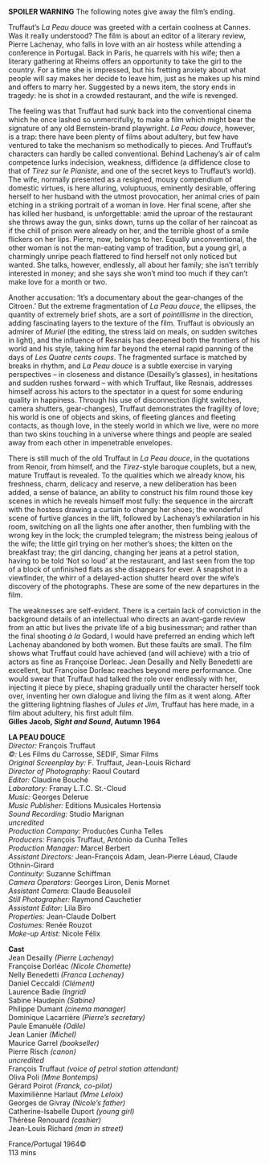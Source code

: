 
**SPOILER WARNING** The following notes give away the film’s ending.

Truffaut’s _La Peau douce_ was greeted with a certain coolness at Cannes. Was it really understood? The film is about an editor of a literary review, Pierre Lachenay, who falls in love with an air hostess while attending a conference in Portugal. Back in Paris, he quarrels with his wife; then a literary gathering at Rheims offers an opportunity to take the girl to the country. For a time she is impressed, but his fretting anxiety about what people will say makes her decide to leave him, just as he makes up his mind and offers to marry her. Suggested by a news item, the story ends in tragedy: he is shot in a crowded restaurant, and the wife is revenged.

The feeling was that Truffaut had sunk back into the conventional cinema which he once lashed so unmercifully, to make a film which might bear the signature of any old Bernstein-brand playwright. _La Peau douce_, however, is a trap: there have been plenty of films about adultery, but few have ventured to take the mechanism so methodically to pieces. And Truffaut’s characters can hardly be called conventional. Behind Lachenay’s air of calm competence lurks indecision, weakness, diffidence (a diffidence close to that of _Tirez sur le Pianiste_, and one of the secret keys to Truffaut’s world). The wife, normally presented as a resigned, mousy compendium of domestic virtues, is here alluring, voluptuous, eminently desirable, offering herself to her husband with the utmost provocation, her animal cries of pain etching in a striking portrait of a woman in love. Her final scene, after she has killed her husband, is unforgettable: amid the uproar of the restaurant she throws away the gun, sinks down, turns up the collar of her raincoat as if the chill of prison were already on her, and the terrible ghost of a smile flickers on her lips. Pierre, now, belongs to her. Equally unconventional, the other woman is not the man-eating vamp of tradition, but a young girl, a charmingly unripe peach flattered to find herself not only noticed but wanted. She talks, however, endlessly, all about her family; she isn’t terribly interested in money; and she says she won’t mind too much if they can’t make love for a month or two.

Another accusation: ‘It’s a documentary about the gear-changes of the Citroen.’ But the extreme fragmentation of _La Peau douce_, the ellipses, the quantity of extremely brief shots, are a sort of _pointillisme_ in the direction, adding fascinating layers to the texture of the film. Truffaut is obviously an admirer of _Muriel_ (the editing, the stress laid on meals, on sudden switches in light), and the influence of Resnais has deepened both the frontiers of his world and his style, taking him far beyond the eternal rapid panning of the days of _Les Quatre cents coups_. The fragmented surface is matched by breaks in rhythm, and _La Peau douce_ is a subtle exercise in varying perspectives – in closeness and distance (Desailly’s glasses), in hesitations and sudden rushes forward – with which Truffaut, like Resnais, addresses himself across his actors to the spectator in a quest for some enduring quality in happiness. Through his use of disconnection (light switches, camera shutters, gear-changes), Truffaut demonstrates the fragility of love; his world is one of objects and skins, of fleeting glances and fleeting contacts, as though love, in the steely world in which we live, were no more than two skins touching in a universe where things and people are sealed away from each other in impenetrable envelopes.

There is still much of the old Truffaut in _La Peau douce_, in the quotations from Renoir, from himself, and the _Tirez_-style baroque couplets, but a new, mature Truffaut is revealed. To the qualities which we already know, his freshness, charm, delicacy and reserve, a new deliberation has been added, a sense of balance, an ability to construct his film round those key scenes in which he reveals himself most fully: the sequence in the aircraft with the hostess drawing a curtain to change her shoes; the wonderful scene of furtive glances in the lift, followed by Lachenay’s exhilaration in his room, switching on all the lights one after another, then fumbling with the wrong key in the lock; the crumpled telegram; the mistress being jealous of the wife; the little girl trying on her mother’s shoes; the kitten on the breakfast tray; the girl dancing, changing her jeans at a petrol station, having to be told ‘Not so loud’ at the restaurant, and last seen from the top of a block of unfinished flats as she disappears for ever. A snapshot in a viewfinder, the whirr of a delayed-action shutter heard over the wife’s discovery of the photographs. These are some of the new departures in the film.

The weaknesses are self-evident. There is a certain lack of conviction in the background details of an intellectual who directs an avant-garde review from an attic but lives the private life of a big businessman; and rather than the final shooting _à Ia_ Godard, I would have preferred an ending which left Lachenay abandoned by both women. But these faults are small. The film shows what Truffaut could have achieved (and will achieve) with a trio of actors as fine as Françoise Dorleac. Jean Desailly and Nelly Benedetti are excellent, but Françoise Dorleac reaches beyond mere performance. One would swear that Truffaut had talked the role over endlessly with her, injecting it piece by piece, shaping gradually until the character herself took over, inventing her own dialogue and living the film as it went along. After the glittering lightning flashes of _Jules et Jim_, Truffaut has here made, in a film about adultery, his first adult film.<br>
**Gilles Jacob, _Sight and Sound_, Autumn 1964**<br>

**LA PEAU DOUCE**<br>
_Director:_ François Truffaut<br>
_©:_ Les Films du Carrosse, SEDIF, Simar Films<br>
_Original Screenplay by:_ F. Truffaut, Jean-Louis Richard<br>
_Director of Photography:_ Raoul Coutard<br>
_Editor:_ Claudine Bouché<br>
_Laboratory:_ Franay L.T.C. St.-Cloud<br>
_Music:_ Georges Delerue<br>
_Music Publisher:_ Editions Musicales Hortensia<br>
_Sound Recording:_ Studio Marignan<br>
_uncredited_<br>
_Production Company:_ Producões Cunha Telles<br>
_Producers:_ François Truffaut, António da Cunha Telles<br>
_Production Manager:_ Marcel Berbert<br>
_Assistant Directors:_ Jean-François Adam, Jean-Pierre Léaud, Claude Othnin-Girard<br>
_Continuity:_ Suzanne Schiffman<br>
_Camera Operators:_ Georges Liron, Denis Mornet<br>
_Assistant Camera:_ Claude Beausoleil<br>
_Still Photographer:_ Raymond Cauchetier<br>
_Assistant Editor:_ Lila Biro<br>
_Properties:_ Jean-Claude Dolbert<br>
_Costumes:_ Renée Rouzot<br>
_Make-up Artist:_ Nicole Félix<br>

**Cast**<br>
Jean Desailly _(Pierre Lachenay)_<br>
Françoise Dorléac _(Nicole Chomette)_<br>
Nelly Benedetti _(Franca Lachenay)_<br>
Daniel Ceccaldi _(Clément)_<br>
Laurence Badie _(Ingrid)_<br>
Sabine Haudepin _(Sabine)_<br>
Philippe Dumant _(cinema manager)_<br>
Dominique Lacarrière _(Pierre’s secretary)_<br>
Paule Emanuèle _(Odile)_<br>
Jean Lanier _(Michel)_<br>
Maurice Garrel _(bookseller)_<br>
Pierre Risch _(canon)_<br>
_uncredited_<br>
François Truffaut _(voice of petrol station attendant)_<br>
Oliva Poli _(Mme Bontemps)_<br>
Gérard Poirot _(Franck, co-pilot)_<br>
Maximiliènne Harlaut _(Mme Leloix)_<br>
Georges de Givray _(Nicole’s father)_<br>
Catherine-Isabelle Duport _(young girl)_<br>
Thérèse Renouard _(cashier)_<br>
Jean-Louis Richard _(man in street)_<br>

France/Portugal 1964©<br>
113 mins<br>
<!--stackedit_data:
eyJoaXN0b3J5IjpbLTM4OTM1Mjg1N119
-->